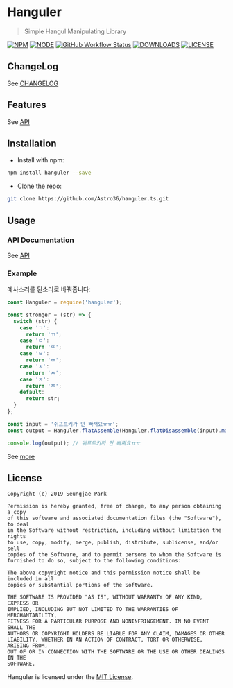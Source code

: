 # Hanguler

> Simple Hangul Manipulating Library

[![NPM](https://img.shields.io/npm/v/hanguler?logo=npm&style=for-the-badge)](https://www.npmjs.com/package/hanguler) [![NODE](https://img.shields.io/node/v/hanguler?logo=node.js&style=for-the-badge)](https://nodejs.org) [![GitHub Workflow Status](https://img.shields.io/github/workflow/status/Astro36/hanguler.ts/Node%20CI?logo=github&style=for-the-badge)](https://github.com/Astro36/hanguler.ts/actions) [![DOWNLOADS](https://img.shields.io/npm/dt/hanguler?logo=npm&style=for-the-badge)](https://www.npmjs.com/package/hanguler) [![LICENSE](https://img.shields.io/npm/l/hanguler?style=for-the-badge)](./LICENSE)

## ChangeLog

See [CHANGELOG](./CHANGELOG.md)

## Features

See [API](https://astro36.github.io/hanguler.ts/index.html)

## Installation

- Install with npm:

```bash
npm install hanguler --save
```

- Clone the repo:

```bash
git clone https://github.com/Astro36/hanguler.ts.git
```

## Usage

### API Documentation

See [API](https://astro36.github.io/hanguler.ts/index.html)

### Example

예사소리를 된소리로 바꿔줍니다:

```javascript
const Hanguler = require('hanguler');

const stronger = (str) => {
  switch (str) {
    case 'ㄱ':
      return 'ㄲ';
    case 'ㄷ':
      return 'ㄸ';
    case 'ㅂ':
      return 'ㅃ';
    case 'ㅅ':
      return 'ㅆ';
    case 'ㅈ':
      return 'ㅉ';
    default:
      return str;
  }
};

const input = '쉬프트키가 안 빠져요ㅠㅠ';
const output = Hanguler.flatAssemble(Hanguler.flatDisassemble(input).map(stronger));

console.log(output); // 쒸프트키까 안 빠쪄요ㅠㅠ
```

See [more](./test/example.ts)

## License

```text
Copyright (c) 2019 Seungjae Park

Permission is hereby granted, free of charge, to any person obtaining a copy
of this software and associated documentation files (the "Software"), to deal
in the Software without restriction, including without limitation the rights
to use, copy, modify, merge, publish, distribute, sublicense, and/or sell
copies of the Software, and to permit persons to whom the Software is
furnished to do so, subject to the following conditions:

The above copyright notice and this permission notice shall be included in all
copies or substantial portions of the Software.

THE SOFTWARE IS PROVIDED "AS IS", WITHOUT WARRANTY OF ANY KIND, EXPRESS OR
IMPLIED, INCLUDING BUT NOT LIMITED TO THE WARRANTIES OF MERCHANTABILITY,
FITNESS FOR A PARTICULAR PURPOSE AND NONINFRINGEMENT. IN NO EVENT SHALL THE
AUTHORS OR COPYRIGHT HOLDERS BE LIABLE FOR ANY CLAIM, DAMAGES OR OTHER
LIABILITY, WHETHER IN AN ACTION OF CONTRACT, TORT OR OTHERWISE, ARISING FROM,
OUT OF OR IN CONNECTION WITH THE SOFTWARE OR THE USE OR OTHER DEALINGS IN THE
SOFTWARE.
```

Hanguler is licensed under the [MIT License](./LICENSE).
